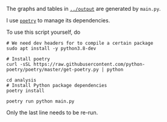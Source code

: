 The graphs and tables in [`../output`](../output) are generated by `main.py`.

I use [`poetry`](https://python-poetry.org/) to manage its dependencies.

To use this script yourself, do

```
# We need dev headers for to compile a certain package
sudo apt install -y python3.8-dev

# Install poetry
curl -sSL https://raw.githubusercontent.com/python-poetry/poetry/master/get-poetry.py | python

cd analysis
# Install Python package dependencies
poetry install

poetry run python main.py
```

Only the last line needs to be re-run.
